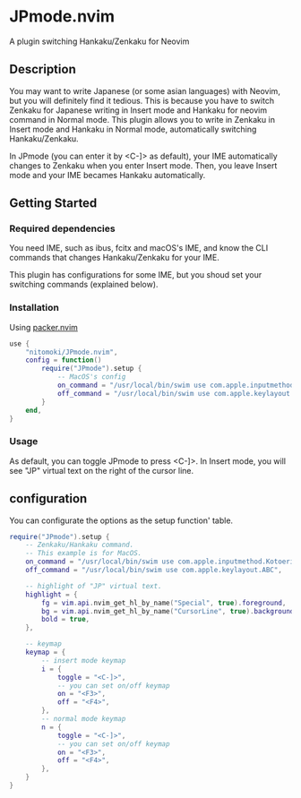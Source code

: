 # JPmode.nvim
A plugin switching Hankaku/Zenkaku for Neovim

## Description

You may want to write Japanese (or some asian languages) with Neovim, but you will definitely find it tedious.
This is because you have to switch Zenkaku for Japanese writing in Insert mode and Hankaku for neovim command in Normal mode.
This plugin allows you to write in Zenkaku in Insert mode and Hankaku in Normal mode, automatically switching Hankaku/Zenkaku.

In JPmode (you can enter it by <C-]> as default), your IME automatically changes to Zenkaku when you enter Insert mode.
Then, you leave Insert mode and your IME becames Hankaku automatically.

## Getting Started

### Required dependencies
You need IME, such as ibus, fcitx and macOS's IME, and know the CLI commands that changes Hankaku/Zenkaku for your IME.

This plugin has configurations for some IME, but you shoud set your switching commands (explained below).

### Installation

Using [packer.nvim](https://github.com/wbthomason/packer.nvim)
```lua
use {
    "nitomoki/JPmode.nvim",
    config = function()
        require("JPmode").setup {
            -- MacOS's config
            on_command = "/usr/local/bin/swim use com.apple.inputmethod.Kotoeri.RomajiTyping.Japanese",
            off_command = "/usr/local/bin/swim use com.apple.keylayout.ABC",
        }
    end,
}

```

### Usage
As default, you can toggle JPmode to press <C-]>.
In Insert mode, you will see "JP" virtual text on the right of the cursor line.

## configuration
You can configurate the options as the setup function' table.
```lua
require("JPmode").setup {
    -- Zenkaku/Hankaku command.
    -- This example is for MacOS.
    on_command = "/usr/local/bin/swim use com.apple.inputmethod.Kotoeri.RomajiTyping.Japanese",
    off_command = "/usr/local/bin/swim use com.apple.keylayout.ABC",

    -- highlight of "JP" virtual text.
    highlight = {
        fg = vim.api.nvim_get_hl_by_name("Special", true).foreground,
        bg = vim.api.nvim_get_hl_by_name("CursorLine", true).background,
        bold = true,
    },

    -- keymap
    keymap = {
        -- insert mode keymap
        i = {
            toggle = "<C-]>",
            -- you can set on/off keymap
            on = "<F3>",
            off = "<F4>",
        },
        -- normal mode keymap
        n = {
            toggle = "<C-]>",
            -- you can set on/off keymap
            on = "<F3>",
            off = "<F4>",
        },
    }
}
```

